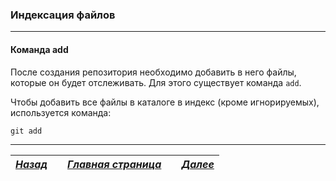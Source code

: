 ### Индексация файлов

___
#### Команда add

После создания репозитория необходимо добавить в него файлы, которые он будет отслеживать.
Для этого существует команда `add`.

Чтобы добавить все файлы в каталоге в индекс (кроме игнорируемых), используется команда:

    git add
___

| [***Назад***](installing.md)|            | [***Главная страница***](readme.md)|            | [***Далее***](4add.md) |
|-----------|:-----------:|:-----------:|:-----------:|:-----------:|
